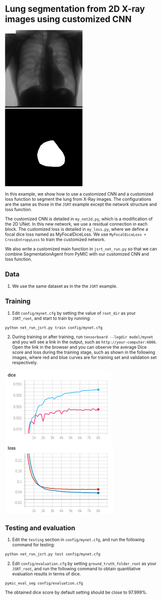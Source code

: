 # Lung segmentation from 2D X-ray images using customized CNN

![image_example](../JSRT/picture/JPCLN001.png)
![label_example](../JSRT/picture/JPCLN001_seg.png)

In this example, we show how to use a customized CNN and a customized loss function to segment the lung from X-Ray images. The configurations are the same as those in the `JSRT` example except the network structure and loss function. 

The customized CNN is detailed in `my_net2d.py`, which is a modification of the 2D UNet. In this new network, we use a residual connection in each block. The customized loss is detailed in `my_loss.py`, where we define a focal dice loss named as MyFocalDiceLoss. We use `MyFocalDiceLoss + CrossEntropyLoss` to train the customized network.

We also write a customized main function in `jsrt_net_run.py` so that we can combine SegmentationAgent from PyMIC with our customized CNN and loss function.

## Data 
1. We use the same dataset as in the the `JSRT` example. 

## Training
1. Edit `config/mynet.cfg` by setting the value of `root_dir` as your `JSRT_root`, and start to train by running:
 
```bash
python net_run_jsrt.py train config/mynet.cfg
```

2. During training or after training, run `tensorboard --logdir model/mynet` and you will see a link in the output, such as `http://your-computer:6006`. Open the link in the browser and you can observe the average Dice score and loss during the training stage, such as shown in the following images, where red and blue curves are for training set and validation set respectively. 

![avg_dice](./picture/jsrt2_avg_dice.png)
![avg_loss](./picture/jsrt2_avg_loss.png)

## Testing and evaluation
1. Edit the `testing` section in `config/mynet.cfg`, and run the following command for testing:
 
```bash
python net_run_jsrt.py test config/mynet.cfg
```

2. Edit `config/evaluation.cfg` by setting `ground_truth_folder_root` as your `JSRT_root`, and run the following command to obtain quantitative evaluation results in terms of dice.

```
pymic_eval_seg config/evaluation.cfg
```

The obtained dice score by default setting should be close to 97.999%. 
